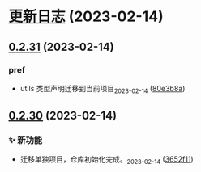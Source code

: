 # [更新日志](https://github.com/tomiaa12/vue3-components/compare/0.2.31...更新日志) (2023-02-14)



## [0.2.31](https://github.com/tomiaa12/vue3-components/compare/0.2.30...0.2.31) (2023-02-14)


### pref

* utils 类型声明迁移到当前项目<sub>2023-02-14</sub> ([80e3b8a](https://github.com/tomiaa12/vue3-components/commit/80e3b8a9808c373b6e058eda97fb66b5313daaca))



## [0.2.30](https://github.com/tomiaa12/vue3-components/compare/3652f11e91006c4abca1819a157246e34a41fbc2...0.2.30) (2023-02-14)


### ✨ 新功能

* 迁移单独项目，仓库初始化完成。<sub>2023-02-14</sub> ([3652f11](https://github.com/tomiaa12/vue3-components/commit/3652f11e91006c4abca1819a157246e34a41fbc2))



